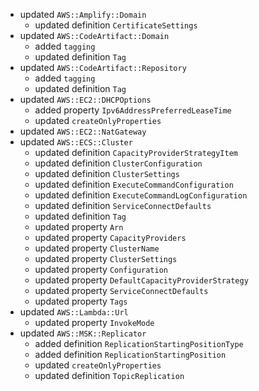 - updated `AWS::Amplify::Domain`
  - updated definition `CertificateSettings`
- updated `AWS::CodeArtifact::Domain`
  - added `tagging`
  - updated definition `Tag`
- updated `AWS::CodeArtifact::Repository`
  - added `tagging`
  - updated definition `Tag`
- updated `AWS::EC2::DHCPOptions`
  - added property `Ipv6AddressPreferredLeaseTime`
  - updated `createOnlyProperties`
- updated `AWS::EC2::NatGateway`
- updated `AWS::ECS::Cluster`
  - updated definition `CapacityProviderStrategyItem`
  - updated definition `ClusterConfiguration`
  - updated definition `ClusterSettings`
  - updated definition `ExecuteCommandConfiguration`
  - updated definition `ExecuteCommandLogConfiguration`
  - updated definition `ServiceConnectDefaults`
  - updated definition `Tag`
  - updated property `Arn`
  - updated property `CapacityProviders`
  - updated property `ClusterName`
  - updated property `ClusterSettings`
  - updated property `Configuration`
  - updated property `DefaultCapacityProviderStrategy`
  - updated property `ServiceConnectDefaults`
  - updated property `Tags`
- updated `AWS::Lambda::Url`
  - updated property `InvokeMode`
- updated `AWS::MSK::Replicator`
  - added definition `ReplicationStartingPositionType`
  - added definition `ReplicationStartingPosition`
  - updated `createOnlyProperties`
  - updated definition `TopicReplication`
